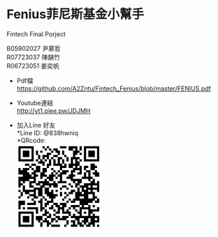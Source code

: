 # Fenius菲尼斯基金小幫手 

Fintech Final Porject

B05902027 尹慕哲   
R07723037 陳韻竹  
R06723051 姜奕帆    

* Pdf檔  
https://github.com/A2Zntu/Fintech_Fenius/blob/master/FENIUS.pdf


* Youtube連結  
http://yt1.piee.pw/JDJMH

* 加入Line 好友     
*Line ID: @838hwniq       
*QRcode:   
![alt text](https://github.com/A2Zntu/Fintech_Fenius/blob/master/subfunction/pictures/qrcode.png "QRcode") 




